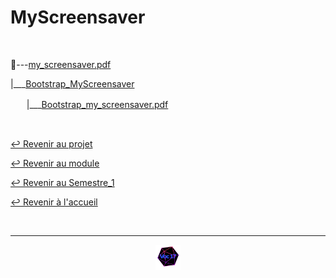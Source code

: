 # MyScreensaver

<br>

📂---[my_screensaver.pdf](https://github.com/Studio-17/Epitech-Subjects/blob/main/Semestre_1/B-MUL-100/MyScreensaver/MyScreensaver/my_screensaver.pdf)

|___[Bootstrap_MyScreensaver](https://github.com/Studio-17/Epitech-Subjects/tree/main/Semestre_1/B-MUL-100/MyScreensaver/Bootstrap_MyScreensaver)

ㅤㅤ|___[Bootstrap_my_screensaver.pdf](https://github.com/Studio-17/Epitech-Subjects/blob/main/Semestre_1/B-MUL-100/MyScreensaver/Bootstrap_MyScreensaver/Bootstrap_my_screensaver.pdf)

<br>

[↩️ Revenir au projet](https://github.com/Studio-17/Epitech-Subjects/tree/main/Semestre_1/B-MUL-100/MyScreensaver)

[↩️ Revenir au module](https://github.com/Studio-17/Epitech-Subjects/tree/main/Semestre_1/B-MUL-100)

[↩️ Revenir au Semestre_1](https://github.com/Studio-17/Epitech-Subjects/tree/main/Semestre_1)

[↩️ Revenir à l'accueil](https://github.com/Studio-17/Epitech-Subjects)

<br>

---

<div align="center">

<a href="https://github.com/Studio-17" target="_blank"><img src="../../../../voc17.gif" width="40"></a>

</div>